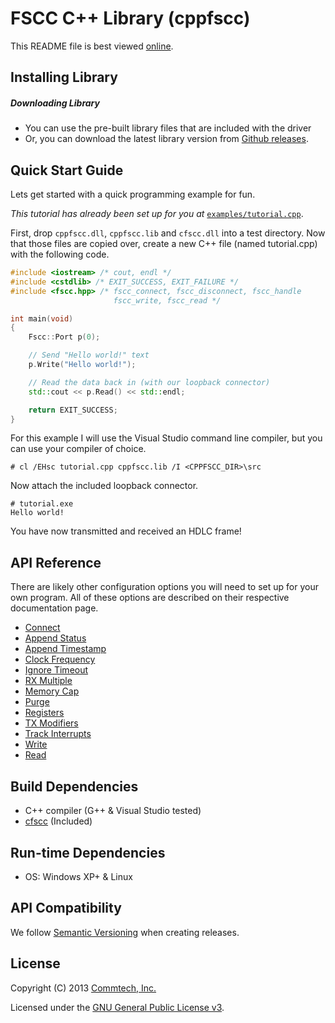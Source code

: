 # FSCC C++ Library (cppfscc)
This README file is best viewed [online](http://github.com/commtech/cppfscc/).

## Installing Library

##### Downloading Library
- You can use the pre-built library files that are included with the driver
- Or, you can download the latest library version from
[Github releases](https://github.com/commtech/cppfscc/releases).


## Quick Start Guide

Lets get started with a quick programming example for fun.

_This tutorial has already been set up for you at_ 
[`examples/tutorial.cpp`](https://github.com/commtech/cppfscc/tree/master/examples/tutorial.cpp).

First, drop `cppfscc.dll`, `cppfscc.lib` and `cfscc.dll` into a test directory. Now that those 
files are copied over, create a new C++ file (named tutorial.cpp) with the following code.

```c++
#include <iostream> /* cout, endl */
#include <cstdlib> /* EXIT_SUCCESS, EXIT_FAILURE */
#include <fscc.hpp> /* fscc_connect, fscc_disconnect, fscc_handle
                       fscc_write, fscc_read */

int main(void)
{
    Fscc::Port p(0);

    // Send "Hello world!" text
    p.Write("Hello world!");

    // Read the data back in (with our loopback connector)
    std::cout << p.Read() << std::endl;

    return EXIT_SUCCESS;
}
```

For this example I will use the Visual Studio command line compiler, but
you can use your compiler of choice.

```
# cl /EHsc tutorial.cpp cppfscc.lib /I <CPPFSCC_DIR>\src
```

Now attach the included loopback connector.

```
# tutorial.exe
Hello world!
```

You have now transmitted and received an HDLC frame! 


## API Reference

There are likely other configuration options you will need to set up for your 
own program. All of these options are described on their respective documentation page.

- [Connect](https://github.com/commtech/cppfscc/blob/master/docs/connect.md)
- [Append Status](https://github.com/commtech/cppfscc/blob/master/docs/append-status.md)
- [Append Timestamp](https://github.com/commtech/cppfscc/blob/master/docs/append-timestamp.md)
- [Clock Frequency](https://github.com/commtech/cppfscc/blob/master/docs/clock-frequency.md)
- [Ignore Timeout](https://github.com/commtech/cppfscc/blob/master/docs/ignore-timeout.md)
- [RX Multiple](https://github.com/commtech/cppfscc/blob/master/docs/rx-multiple.md)
- [Memory Cap](https://github.com/commtech/cppfscc/blob/master/docs/memory-cap.md)
- [Purge](https://github.com/commtech/cppfscc/blob/master/docs/purge.md)
- [Registers](https://github.com/commtech/cppfscc/blob/master/docs/registers.md)
- [TX Modifiers](https://github.com/commtech/cppfscc/blob/master/docs/tx-modifiers.md)
- [Track Interrupts](https://github.com/commtech/cppfscc/blob/master/docs/track-interrupts.md)
- [Write](https://github.com/commtech/cppfscc/blob/master/docs/write.md)
- [Read](https://github.com/commtech/cppfscc/blob/master/docs/read.md)


## Build Dependencies
- C++ compiler (G++ & Visual Studio tested)
- [cfscc](https://github.com/commtech/cfscc/) (Included)


## Run-time Dependencies
- OS: Windows XP+ & Linux


## API Compatibility
We follow [Semantic Versioning](http://semver.org/) when creating releases.


## License

Copyright (C) 2013 [Commtech, Inc.](http://commtech-fastcom.com)

Licensed under the [GNU General Public License v3](http://www.gnu.org/licenses/gpl.txt).
